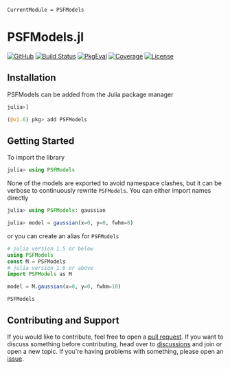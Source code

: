 ```@meta
CurrentModule = PSFModels
```

# PSFModels.jl

[![GitHub](https://img.shields.io/badge/Code-GitHub-black.svg)](https://github.com/juliaastro/PSFModels.jl)
[![Build Status](https://github.com/juliaastro/PSFModels.jl/workflows/CI/badge.svg?branch=main)](https://github.com/juliaastro/PSFModels.jl/actions)
[![PkgEval](https://juliaci.github.io/NanosoldierReports/pkgeval_badges/P/PSFModels.svg)](https://juliaci.github.io/NanosoldierReports/pkgeval_badges/report.html)
[![Coverage](https://codecov.io/gh/juliaastro/PSFModels.jl/branch/main/graph/badge.svg)](https://codecov.io/gh/juliaastro/PSFModels.jl)
[![License](https://img.shields.io/github/license/JuliaHCI/HCIToolbox.jl?color=yellow)](https://github.com/juliaastro/PSFModels.jl/blob/main/LICENSE)

## Installation

PSFModels can be added from the Julia package manager

```julia
julia>]

(@v1.6) pkg> add PSFModels
```

## Getting Started

To import the library

```julia
julia> using PSFModels
```

None of the models are exported to avoid namespace clashes, but it can be verbose to continuously rewrite `PSFModels`. You can either import names directly

```julia
julia> using PSFModels: gaussian

julia> model = gaussian(x=0, y=0, fwhm=8)
```

or you can create an alias for `PSFModels`

```julia
# julia version 1.5 or below
using PSFModels
const M = PSFModels
# julia version 1.6 or above
import PSFModels as M

model = M.gaussian(x=0, y=0, fwhm=10)
```

```@docs
PSFModels
```

## Contributing and Support

If you would like to contribute, feel free to open a [pull request](https://github.com/JuliaAstro/PSFModels.jl/pulls). If you want to discuss something before contributing, head over to [discussions](https://github.com/JuliaAstro/PSFModels.jl/discussions) and join or open a new topic. If you're having problems with something, please open an [issue](https://github.com/JuliaAstro/PSFModels.jl/issues).
